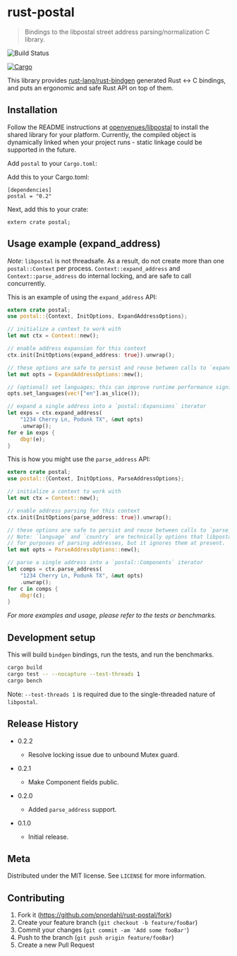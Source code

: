 # rust-postal
> Bindings to the libpostal street address parsing/normalization C library.

![Build Status](https://github.com/github/docs/actions/workflows/branch.yml/badge.svg?branch=master)

[![Cargo](https://img.shields.io/crates/v/postal.svg)](https://crates.io/crates/postal)

This library provides [rust-lang/rust-bindgen](https://github.com/rust-lang/rust-bindgen) generated Rust <-> C bindings, and puts an ergonomic and safe Rust API on top of them.

## Installation

Follow the README instructions at [openvenues/libpostal](https://github.com/openvenues/libpostal) to install the shared library for your platform. Currently, the compiled object is dynamically linked when your project runs - static linkage could be supported in the future.

Add `postal` to your `Cargo.toml`:

Add this to your Cargo.toml:
```
[dependencies]
postal = "0.2"
```

Next, add this to your crate:
```
extern crate postal;
```

## Usage example (expand_address)

*Note*: `libpostal` is not threadsafe. As a result, do not create more than one `postal::Context` per process. `Context::expand_address` and `Context::parse_address` do internal locking, and are safe to call concurrently.

This is an example of using the `expand_address` API:

```rust
extern crate postal;
use postal::{Context, InitOptions, ExpandAddressOptions};

// initialize a context to work with
let mut ctx = Context::new();

// enable address expansion for this context
ctx.init(InitOptions{expand_address: true}).unwrap();

// these options are safe to persist and reuse between calls to `expand_address`
let mut opts = ExpandAddressOptions::new();

// (optional) set languages; this can improve runtime performance significantly, approximately 30% in benchmarks
opts.set_languages(vec!["en"].as_slice());

// expand a single address into a `postal::Expansions` iterator
let exps = ctx.expand_address(
	"1234 Cherry Ln, Podunk TX", &mut opts)
	.unwrap();
for e in exps {
	dbg!(e);
}
```

This is how you might use the `parse_address` API:

```rust
extern crate postal;
use postal::{Context, InitOptions, ParseAddressOptions};

// initialize a context to work with
let mut ctx = Context::new();

// enable address parsing for this context
ctx.init(InitOptions{parse_address: true}).unwrap();

// these options are safe to persist and reuse between calls to `parse_address`.
// Note: `language` and `country` are technically options that libpostal will accept
// for purposes of parsing addresses, but it ignores them at present.
let mut opts = ParseAddressOptions::new();

// parse a single address into a `postal::Components` iterator
let comps = ctx.parse_address(
	"1234 Cherry Ln, Podunk TX", &mut opts)
	.unwrap();
for c in comps {
	dbg!(c);
}
```

_For more examples and usage, please refer to the tests or benchmarks._

## Development setup

This will build `bindgen` bindings, run the tests, and run the benchmarks.

```sh
cargo build
cargo test -- --nocapture --test-threads 1
cargo bench
```

Note: `--test-threads 1` is required due to the single-threaded nature of `libpostal`.

## Release History
* 0.2.2
	* Resolve locking issue due to unbound Mutex guard.

* 0.2.1
	* Make Component fields public.

* 0.2.0
	* Added `parse_address` support.

* 0.1.0
	* Initial release.

## Meta

Distributed under the MIT license. See ``LICENSE`` for more information.

## Contributing

1. Fork it (<https://github.com/pnordahl/rust-postal/fork>)
2. Create your feature branch (`git checkout -b feature/fooBar`)
3. Commit your changes (`git commit -am 'Add some fooBar'`)
4. Push to the branch (`git push origin feature/fooBar`)
5. Create a new Pull Request
